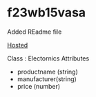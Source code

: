 # f23wb15vasa
Added REadme file 


[Hosted](https://dashboard.render.com/web/srv-cksotsq37rbc73b0gir0/deploys/dep-cksotta37rbc73b0gjfg)




Class :  Electornics
Attributes

-  productname (string)
- manufacturer(string)
- price (number)